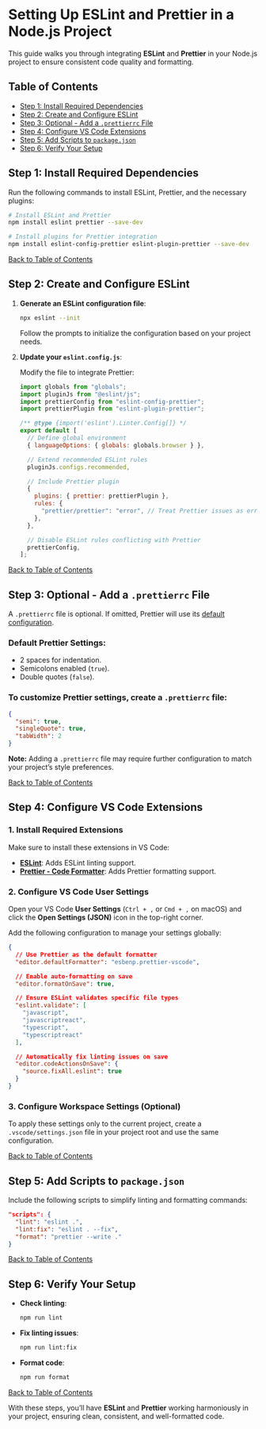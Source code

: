 # **Setting Up ESLint and Prettier in a Node.js Project**

This guide walks you through integrating **ESLint** and **Prettier** in your Node.js project to ensure consistent code quality and formatting.

## **Table of Contents**

- [Step 1: Install Required Dependencies](#step-1-install-required-dependencies)
- [Step 2: Create and Configure ESLint](#step-2-create-and-configure-eslint)
- [Step 3: Optional - Add a `.prettierrc` File](#step-3-optional---add-a-prettierrc-file)
- [Step 4: Configure VS Code Extensions](#step-4-configure-vs-code-extensions)
- [Step 5: Add Scripts to `package.json`](#step-5-add-scripts-to-packagejson)
- [Step 6: Verify Your Setup](#step-6-verify-your-setup)

## **Step 1: Install Required Dependencies**

Run the following commands to install ESLint, Prettier, and the necessary plugins:

```bash
# Install ESLint and Prettier
npm install eslint prettier --save-dev

# Install plugins for Prettier integration
npm install eslint-config-prettier eslint-plugin-prettier --save-dev
```

[Back to Table of Contents](#table-of-contents)

## **Step 2: Create and Configure ESLint**

1. **Generate an ESLint configuration file**:

   ```bash
   npx eslint --init
   ```

   Follow the prompts to initialize the configuration based on your project needs.

2. **Update your `eslint.config.js`**:

   Modify the file to integrate Prettier:

   ```js
   import globals from "globals";
   import pluginJs from "@eslint/js";
   import prettierConfig from "eslint-config-prettier";
   import prettierPlugin from "eslint-plugin-prettier";

   /** @type {import('eslint').Linter.Config[]} */
   export default [
     // Define global environment
     { languageOptions: { globals: globals.browser } },

     // Extend recommended ESLint rules
     pluginJs.configs.recommended,

     // Include Prettier plugin
     {
       plugins: { prettier: prettierPlugin },
       rules: {
         "prettier/prettier": "error", // Treat Prettier issues as errors
       },
     },

     // Disable ESLint rules conflicting with Prettier
     prettierConfig,
   ];
   ```

[Back to Table of Contents](#table-of-contents)

## **Step 3: Optional - Add a `.prettierrc` File**

A `.prettierrc` file is optional. If omitted, Prettier will use its [default configuration](https://prettier.io/docs/en/options.html).

### **Default Prettier Settings:**

- 2 spaces for indentation.
- Semicolons enabled (`true`).
- Double quotes (`false`).

### **To customize Prettier settings**, create a `.prettierrc` file:

```json
{
  "semi": true,
  "singleQuote": true,
  "tabWidth": 2
}
```

**Note:** Adding a `.prettierrc` file may require further configuration to match your project’s style preferences.

[Back to Table of Contents](#table-of-contents)

## **Step 4: Configure VS Code Extensions**

### **1. Install Required Extensions**

Make sure to install these extensions in VS Code:

- **[ESLint](https://marketplace.visualstudio.com/items?itemName=dbaeumer.vscode-eslint)**: Adds ESLint linting support.
- **[Prettier - Code Formatter](https://marketplace.visualstudio.com/items?itemName=esbenp.prettier-vscode)**: Adds Prettier formatting support.

### **2. Configure VS Code User Settings**

Open your VS Code **User Settings** (`Ctrl + ,` or `Cmd + ,` on macOS) and click the **Open Settings (JSON)** icon in the top-right corner.

Add the following configuration to manage your settings globally:

```json
{
  // Use Prettier as the default formatter
  "editor.defaultFormatter": "esbenp.prettier-vscode",

  // Enable auto-formatting on save
  "editor.formatOnSave": true,

  // Ensure ESLint validates specific file types
  "eslint.validate": [
    "javascript",
    "javascriptreact",
    "typescript",
    "typescriptreact"
  ],

  // Automatically fix linting issues on save
  "editor.codeActionsOnSave": {
    "source.fixAll.eslint": true
  }
}
```

### **3. Configure Workspace Settings (Optional)**

To apply these settings only to the current project, create a `.vscode/settings.json` file in your project root and use the same configuration.

[Back to Table of Contents](#table-of-contents)

## **Step 5: Add Scripts to `package.json`**

Include the following scripts to simplify linting and formatting commands:

```json
"scripts": {
  "lint": "eslint .",
  "lint:fix": "eslint . --fix",
  "format": "prettier --write ."
}
```

[Back to Table of Contents](#table-of-contents)

## **Step 6: Verify Your Setup**

- **Check linting**:

  ```bash
  npm run lint
  ```

- **Fix linting issues**:

  ```bash
  npm run lint:fix
  ```

- **Format code**:
  ```bash
  npm run format
  ```

[Back to Table of Contents](#table-of-contents)

With these steps, you’ll have **ESLint** and **Prettier** working harmoniously in your project, ensuring clean, consistent, and well-formatted code.
